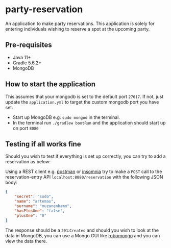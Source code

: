 # party-reservation
An application to make party reservations. This application is solely for entering individuals wishing to reserve a 
spot at the upcoming party.

## Pre-requisites
- Java 11+
- Gradle 5.6.2+
- MongoDB

## How to start the application
This assumes that your mongodb is set to the default port `27017`. If not, just update the `application.yml` to target the
custom mongodb port you have set. 

- Start up MongoDB e.g. `sudo mongod` in the terminal.
- In the terminal run `./gradlew bootRun` and the application should start up on port `8080`

## Testing if all works fine
Should you wish to test if everything is set up correctly, you can try to add a reservation as below:

Using a REST client e.g. [postman](https://www.getpostman.com/) or [insomnia](https://insomnia.rest/) try to make 
a `POST` call to the reservation-entry API `localhost:8080/reservation` with the following JSON body:

```json
{
	"secret": "sudo",
	"name": "artemas",
	"surname": "muzanenhamo",
	"hasPlusOne": "false",
	"plusOne": "0"
}
```
The response should be a `201`:`Created` and should you wish to look at the data in MongoDB, you can use a 
Mongo GUI like [robomongo](https://robomongo.org/) and you can view the data there.
